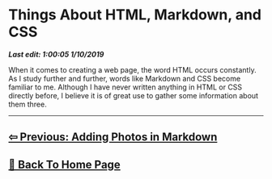 # Things About HTML, Markdown, and CSS

***Last edit: 1:00:05 1/10/2019***

When it comes to creating a web page, the word HTML occurs constantly. As I study further and further, words like Markdown and CSS become familiar to me. Although I have never written anything in HTML or CSS directly before, I believe it is of great use to gather some information about them three.

----

## **[⇦ Previous: Adding Photos in Markdown](https://angelohyang.github.io/Blog/Jan.%202019/The%20Difference%20Between%20HTML%2C%20Markdown%2C%20and%20CSS)**

## **[🏡 Back To Home Page](https://angelohyang.github.io/Blog/)**